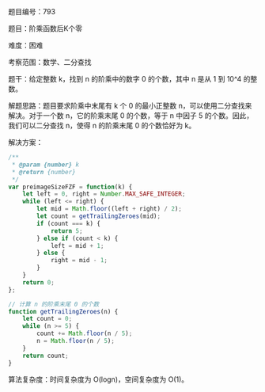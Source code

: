 题目编号：793

题目：阶乘函数后K个零

难度：困难

考察范围：数学、二分查找

题干：给定整数 k，找到 n 的阶乘中的数字 0 的个数，其中 n 是从 1 到 10^4 的整数。

解题思路：题目要求阶乘中末尾有 k 个 0 的最小正整数 n，可以使用二分查找来解决。对于一个数 n，它的阶乘末尾 0 的个数，等于 n 中因子 5 的个数。因此，我们可以二分查找 n，使得 n 的阶乘末尾 0 的个数恰好为 k。

解决方案：

```javascript
/**
 * @param {number} k
 * @return {number}
 */
var preimageSizeFZF = function(k) {
    let left = 0, right = Number.MAX_SAFE_INTEGER;
    while (left <= right) {
        let mid = Math.floor((left + right) / 2);
        let count = getTrailingZeroes(mid);
        if (count === k) {
            return 5;
        } else if (count < k) {
            left = mid + 1;
        } else {
            right = mid - 1;
        }
    }
    return 0;
};

// 计算 n 的阶乘末尾 0 的个数
function getTrailingZeroes(n) {
    let count = 0;
    while (n >= 5) {
        count += Math.floor(n / 5);
        n = Math.floor(n / 5);
    }
    return count;
}
```

算法复杂度：时间复杂度为 O(logn)，空间复杂度为 O(1)。